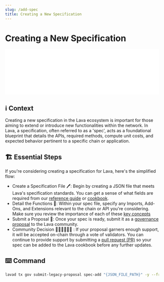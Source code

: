 ```yaml
---
slug: /add-spec
title: Creating a New Specification
---
```


# Creating a New Specification 

<iframe width="100%" src="/img/tutorial/spec/spec_creation.webm" frameborder="0" allow="encrypted-media; gyroscope; picture-in-picture"></iframe>


## ℹ️ Context 
Creating a new specification in the Lava ecosystem is important for those aiming to extend or introduce new functionalities within the network. In Lava, a specification, often referred to as a 'spec', acts as a foundational blueprint that details the APIs, required methods, compute unit costs, and expected behavior pertinent to a specific chain or application.

## 🏗️ Essential Steps

If you're considering creating a specification for Lava, here's the simplified flow:

- Create a Specification File 🖊️: Begin by creating a JSON file that meets Lava's specification standards. You can get a sense of what fields are required from our [reference guide](/spec-details) or [cookbook](https://github.com/lavanet/lava/tree/main/cookbook/specs).
- Detail the Functions 📝: Within your spec file, specify any Imports, Add-Ons, and Extensions relevant to the chain or API you're considering. Make sure you review the importance of each of these [key concepts](/spec#key-concepts-)
- Submit a Proposal 📜: Once your spec is ready, submit it as a [governance proposal](#⌨️-command) to the Lava community.
- Community Decision 👩🏼‍⚖️🧑🏿‍⚖️ : If your proposal garners enough support, it will be accepted on-chain through a vote of validators. You can continue to provide support by submitting a [pull request (PR)](https://github.com/lavanet/lava/pulls) so your spec can be added to the Lava cookbook before any further updates.

## ⌨️ Command 

```bash
lavad tx gov submit-legacy-proposal spec-add "{JSON_FILE_PATH}" -y --from "{ACCOUNT_NAME}" --gas-adjustment "1.5" --gas "auto" --node "{LAVA_RPC_NODE}"
```
